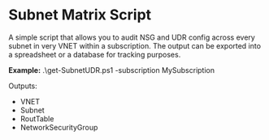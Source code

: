 # Subnet Matrix Script
A simple script that allows you to audit NSG and UDR config across every subnet in very VNET within a subscription. The output can be exported into a spreadsheet or a database for tracking purposes.

**Example:**
.\get-SubnetUDR.ps1 -subscription MySubscription

Outputs:
- VNET
- Subnet
- RoutTable
- NetworkSecurityGroup
